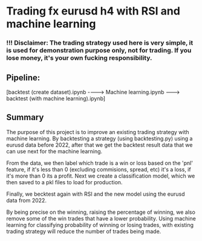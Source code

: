 # Trading fx eurusd h4 with RSI and machine learning
### !!! Disclaimer: The trading strategy used here is very simple, it is used for demonstration purpose only, not for trading. If you lose money, it's your own fucking responsibility.


## Pipeline:
[backtest (create dataset).ipynb ----> Machine learning.ipynb ---> backtest (with machine learning).ipynb]


## Summary
The purpose of this project is to improve an existing trading strategy with machine learning.
By backtesting a strategy (using backtesting.py) using a eurusd data before 2022, after that we get the backtest result data that we can use next for the machine learning.


From the data, we then label which trade is a win or loss based on the 'pnl' feature, if it's less than 0 (excluding commisions, spread, etc) it's a loss, if it's more than 0 its a profit. Next we create a classification model, which we then saved to a pkl files to load for production. 

Finally, we becktest again with RSI and the new model using the eurusd data from 2022. 

By being precise on the winning, raising the percentage of winning, we also remove some of the win trades that have a lower probability. Using machine learning for classifying probability of winning or losing trades, with existing trading strategy will reduce the number of trades being made.
